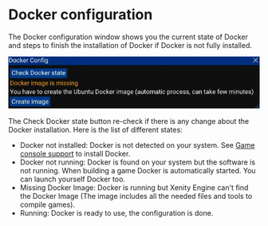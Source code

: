 # Docker configuration

The Docker configuration window shows you the current state of Docker and steps to finish the installation of Docker if Docker is not fully installed.

![image](images/docker_config.jpg)

The Check Docker state button re-check if there is any change about the Docker installation.
Here is the list of different states:
- Docker not installed: Docker is not detected on your system. See [Game console support](../../installation/game_console_installation.md) to install Docker.
- Docker not running: Docker is found on your system but the software is not running. When building a game Docker is automatically started. You can launch yourself Docker too.
- Missing Docker Image: Docker is running but Xenity Engine can't find the Docker Image (The image includes all the needed files and tools to compile games).
- Running: Docker is ready to use, the configuration is done.